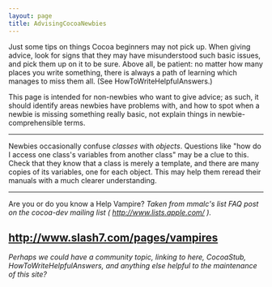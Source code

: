 ```yaml
---
layout: page
title: AdvisingCocoaNewbies
---
```


Just some tips on things Cocoa beginners may not pick up. When giving advice, look for signs that they may have misunderstood such basic issues, and pick them up on it to be sure. Above all, be patient: no matter how many places you write something, there is always a path of learning which manages to miss them all. (See HowToWriteHelpfulAnswers.)

This page is intended for non-newbies who want to give advice; as such, it should identify areas newbies have problems with, and how to spot when a newbie is missing something really basic, not explain things in newbie-comprehensible terms.

----

Newbies occasionally confuse *classes* with *objects*. Questions like "how do I access one class's variables from another class" may be a clue to this. Check that they know that a class is merely a template, and there are many copies of its variables, one for each object. This may help them reread their manuals with a much clearer understanding.

----
Are you or do you know a Help Vampire? *Taken from mmalc's list FAQ post on the cocoa-dev mailing list ( http://www.lists.apple.com/ ).*

http://www.slash7.com/pages/vampires
----

*Perhaps we could have a community topic, linking to here, CocoaStub, HowToWriteHelpfulAnswers, and anything else helpful to the maintenance of this site?*

